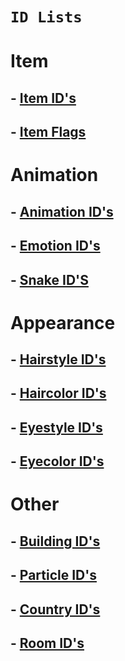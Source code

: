 # ```ID Lists```

# Item
## - [Item ID's](https://raw.githubusercontent.com/RedShyGuy/redshyguy.github.io/master/All_ACNL_Items.txt)
## - [Item Flags](https://drive.google.com/file/d/1eavI3e6sWnDMu3CWAKo0Djp0cwPlAsI1/view)

# Animation
## - [Animation ID's](https://raw.githubusercontent.com/RedShyGuy/ACNL_ID_Lists/master/Animation_IDs.txt)
## - [Emotion ID's](https://raw.githubusercontent.com/RedShyGuy/redshyguy.github.io/master/Emotion_IDs.txt)
## - [Snake ID'S](https://raw.githubusercontent.com/RedShyGuy/ACNL_ID_Lists/master/SNAKEIDNAME.txt)

# Appearance
## - [Hairstyle ID's](https://raw.githubusercontent.com/RedShyGuy/ACNL_ID_Lists/master/HairStyles.jpg)
## - [Haircolor ID's](https://raw.githubusercontent.com/RedShyGuy/ACNL_ID_Lists/master/haircolorID.jpg)
## - [Eyestyle ID's](https://raw.githubusercontent.com/RedShyGuy/ACNL_ID_Lists/master/Face_Sytles.jpg)
## - [Eyecolor ID's](https://raw.githubusercontent.com/RedShyGuy/ACNL_ID_Lists/master/eyecolorID.jpg)

# Other
## - [Building ID's](https://raw.githubusercontent.com/RedShyGuy/redshyguy.github.io/master/Building_IDs.txt)
## - [Particle ID's](https://raw.githubusercontent.com/RedShyGuy/redshyguy.github.io/master/Particle_IDs(1).txt)
## - [Country ID's](https://raw.githubusercontent.com/RedShyGuy/redshyguy.github.io/master/Region_IDs.txt)
## - [Room ID's](https://raw.githubusercontent.com/RedShyGuy/ACNL_ID_Lists/master/Room_IDS.txt)

